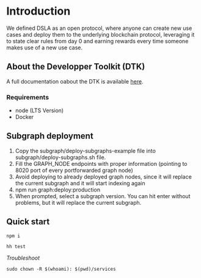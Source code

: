 # Introduction

We defined DSLA as an open protocol, where anyone can create new use cases and deploy them to the underlying blockchain protocol, leveraging it to state clear rules from day 0 and earning rewards every time someone makes use of a new use case.

## About the Developper Toolkit (DTK)

A full documentation oabout the DTK is available [here](https://readme.stacktical.com/developer-guide/developer-toolkit-1/introduction).

### Requirements

- node (LTS Version)
- Docker

## Subgraph deployment

1. Copy the subgraph/deploy-subgraphs-example file into subgraph/deploy-subgraphs.sh file.
2. Fill the GRAPH_NODE endpoints with proper information (pointing to 8020 port of every portforwarded graph node)
3. Avoid deploying to already deployed graph nodes, since it will replace the current subgraph and it will start indexing again
4. npm run graph:deploy:production
5. When prompted, select a subgraph version. You can hit enter without problems, but it will replace the current subgraph.

## Quick start

```
npm i

hh test
```

*Troubleshoot*

`sudo chown -R $(whoami): $(pwd)/services`
